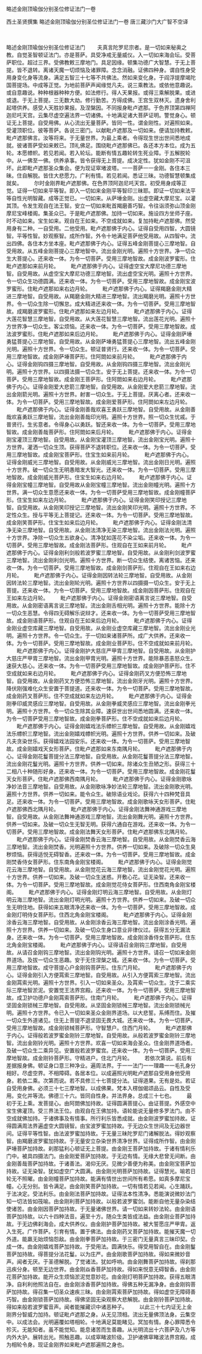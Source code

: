 略述金刚顶瑜伽分别圣位修证法门一卷


西土圣贤撰集
略述金刚顶瑜伽分别圣位修证法门一卷
唐三藏沙门大广智不空译


　　

略述金刚顶瑜伽分别圣位修证法门
　　夫真言陀罗尼宗者。是一切如来秘奥之教。自觉圣智顿证法门。亦是菩萨。具受净戒无量威仪。入一切如来海会坛。受菩萨职位。超过三界。受佛教敕三摩地门。具足因缘。顿集功德广大智慧。于无上菩提。皆不退转。离诸天魔一切烦恼及诸罪障。念念消融。证佛四种身。谓自性身受用身变化身等流身。满足五智三十七等不共佛法。然如来变化身。于阎浮提摩竭陀国菩提场。中成等正觉。为地前菩萨声闻缘觉凡夫。说三乘教法。或依他意趣说。或自意趣说。种种根器种种方便。如法修行。得人天果报。或得三乘解脱果。或进或退。于无上菩提。三无数大劫。修行勤苦。方得成佛。王宫生双林灭。遗身舍利起塔供养。感受人天胜妙果报。及涅槃因。不同报身毗卢遮那。于色界顶第四禅阿迦尼吒天宫。云集尽虚空遍法界一切诸佛。十地满足诸大菩萨证明。警觉身心。顿证无上菩提。自受用佛。从心流出无量菩萨。皆同一性。谓金刚性。对遍照如来。受灌顶职位。彼等菩萨。各说三密门。以献毗卢遮那及一切如来。便请加持教敕。毗卢遮那佛言。汝等将来。于无量世界。为最上乘者。令得现生世出世间悉地成就。彼诸菩萨受如来敕已。顶礼佛足。围绕毗卢遮那佛已。各还本方本位。成为五轮。本愿幖帜。若见若闻。若入轮坛。能断有情五趣轮转生死业障。于五解脱轮中。从一佛至一佛。供养承事。皆令获得无上菩提。成决定性。犹如金刚不可沮坏。此即毗卢遮那圣众集会。便为现证窣堵波塔。一一菩萨一一金刚。各住本三昧。住自解脱。皆住大悲愿力。广利有情。若见若闻。悉证三昧。功德智慧顿集成就矣。
　　尔时金刚界毗卢遮那佛。在色界顶阿迦尼吒天宫。初受用身成等正觉。证得一切如来平等智。即入一切如来金刚平等智印三昧耶。即证一切如来法平等自性光明智藏。成等正觉已。一切如来。从萨埵金刚。出虚空藏大摩尼宝。以灌其顶。令发生观自在法王智。安立一切如来毗首羯磨善巧智。令往诣须弥山顶金刚摩尼宝峰楼阁。集圣众已。于是毗卢遮那佛。加持一切如来。施设四方坐师子座。时不动如来。宝生如来。观自在王如来。不空成就如来。复加持毗卢遮那佛。然受用身有二种。一自受用。二他受用。毗卢遮那佛于内心。证得自受用四智。大圆镜智。平等性智。妙观察智。成所作智。外令十地满足菩萨他受用故。从四智中。流出四佛。各住本方坐本座。毗卢遮那佛于内心。证得五峰金刚菩提心三摩地智。自受用故。从五峰金刚菩提心三摩地智中。流出金刚光明。遍照十方世界。净一切众生大菩提心。还来收一体。为令一切菩萨。受用三摩地智故。成金刚波罗蜜形。住毗卢遮那如来前月轮。
　　毗卢遮那佛于内心。证得虚空宝大摩尼功德三摩地智。自受用故。从虚空宝大摩尼功德三摩地智。流出虚空宝光明。遍照十方世界。令一切众生功德圆满。还来收一体。为令一切菩萨。受用三摩地智故。成金刚宝波罗蜜形。住毗卢遮那如来右边月轮。
　　毗卢遮那佛于内心。证得羯磨金刚大精进三摩地智。自受用故。从羯磨金刚大精进三摩地智。流出羯磨光明。遍照十方世界。令一切众生除一切懈怠。成大精进还来收一体。为令一切菩萨。受用三摩地智故。成羯磨波罗蜜形。住毗卢遮那如来左边月轮。
　　毗卢遮那佛于内心。证得大莲花智慧三摩地智。自受用故。从大莲花智慧三摩地智。流出莲花光明。遍照十方世界净一切众生。客尘烦恼。还来收一体。为令一切菩萨。受用三摩地智故。成法波罗蜜形。住毗卢遮那如来后边月轮。
　　毗卢遮那佛于内心。证得金刚萨埵勇猛菩提心三摩地智。自受用故。从金刚萨埵勇猛菩提心三摩地智。流出五峰金刚光明。遍照十方世界。令一切众生。顿证普贤行。还来收一体。为令一切菩萨。受用三摩地智故。成金刚萨埵菩萨形。住阿閦如来前月轮。
　　毗卢遮那佛于内心。证得金刚钩四摄三摩地智。自受用故。从金刚钩四摄三摩地智。流出金刚光明。遍照十方世界。以四摄法摄一切众生。安于无上菩提。还来收一体。为令一切菩萨。受用三摩地智故。成金刚王菩萨形。住阿閦如来右边月轮。
　　毗卢遮那佛于内心。证得金刚爱大悲箭三摩地智。自受用故。从金刚爱大悲箭三摩地智。流出金刚箭光明。遍照十方世界。射害一切众生。于无上菩提。厌离心者。还来收一体。为令一切菩萨。受用三摩地智故。成金刚爱菩萨形。住阿閦如来左边月轮。
　　毗卢遮那佛于内心。证得金刚善哉欢喜王勇跃三摩地智。自受用故。从金刚善哉欢喜勇跃三摩地智。流出金刚善哉印光明。遍照十方世界。照一切众生忧戚。于普贤行。生劣意者。令得身心以勇跃。智还来收一体。为令一切菩萨。受用三摩地智故。成金刚善哉菩萨形。住阿閦如来后月轮。
　　毗卢遮那佛于内心。证得金刚宝灌顶三摩地智。自受用故。从金刚宝灌顶三摩地智。流出金刚宝光明。遍照十方世界。灌洒一切众生顶。获得菩萨不退转职位。还来收一体。为令一切菩萨。受用三摩地智故。成金刚宝菩萨形。住宝生如来前月轮。
　　毗卢遮那佛于内心。证得金刚威光三摩地智。自受用故。从金刚威光三摩地智。流出金刚日光明。遍照十方世界。破一切众生无明愚暗发大智光。还来收一体。为令一切菩萨。受用三摩地智故。成金刚威光菩萨形。住宝生如来右边月轮。
　　毗卢遮那佛于内心。证得金刚宝幢三摩地智。自受用故从金刚宝幢三摩地智。流出金刚幢光明。遍照十方世界。满一切众生意愿还来收一体。为令一切菩萨受用三摩地智故。成金刚幢菩萨形。住宝生如来左边月轮。
　　毗卢遮那佛于内心。证得金刚笑印授记三摩地智。自受用故。从金刚笑印授记三摩地智。流出金刚笑印光明。遍照十方世界。不定性众生。授与平等无上菩提记。还来收一体。为令一切菩萨。受用三摩地智故。成金刚笑菩萨形。住宝生如来后边月轮。
　　毗卢遮那佛于内心。证得金刚法清净无染三摩地智。自受用故。从金刚法清净无染三摩地智。流出金刚法光明。遍照十方世界。净除一切众生五欲身心。清净犹如莲花不染尘垢。还来收一体。为令一切菩萨。受用三摩地智故。成金刚法菩萨形。住观自在王如来前月轮。
　　毗卢遮那佛于内心。证得金刚利剑般若波罗蜜三摩地智。自受用故。从金刚利剑波罗蜜三摩地智。流出金刚利剑光明。遍照十方世界。断一切众生结使。离诸苦恼。还来收一体。为令一切菩萨。受用三摩地智故。成金刚剑菩萨形。住观自在王如来右边月轮。
　　毗卢遮那佛于内心。证得金刚因转法轮三摩地智。自受用故。从金刚因转法轮三摩地智。流出金刚轮光明。遍照十方世界以四摄摄一切众生。安于无上菩提。还来收一体。为令一切菩萨。受用三摩地智故。成金刚因菩萨形。住观自在王如来左边月轮。
　　毗卢遮那佛于内心。证得金刚密语离言说三摩地智。自受用故。从金刚密语离言说三摩地智。流出金刚舌相光明。遍照十方世界。能除十方一切众生恶慧。令得四无碍解乐说辩才。还来收一体。为令一切菩萨受用三摩地智故。成金刚语菩萨形。住观自在王如来后边月轮。
　　毗卢遮那佛于内心。证得金刚业虚空库藏三摩地智。自受用故。从金刚业虚空库藏三摩地智。流出金刚业光明。遍照十方世界。令一切众生。于一切如来诸菩萨所。成广大供养。还来收一体。为令一切菩萨。受用三摩地智故。成金刚业菩萨形。住不空成就如来前月轮。
　　毗卢遮那佛于内心。证得金刚护大慈庄严甲胄三摩地智。自受用故。从金刚护大慈庄严甲胄三摩地智。流出金刚甲胄光明。遍照十方世界。能除暴恶恚怒众生。速获大慈心。还来收一体。为令一切菩萨受用三摩地智故。成金刚护菩萨形。住不空成就如来右边月轮。
　　毗卢遮那佛于内心。证得金刚药叉方便恐怖三摩地智。自受用故。从金刚药叉方便恐怖三摩地智。流出金刚牙光明。遍照十方世界。降伏刚强难化众生安置于菩提道。还来收一体。为令一切菩萨。受用三摩地智故。成金刚药叉菩萨形。住不空成就如来左边月轮。
　　毗卢遮那佛于内心。证得金刚拳印威灵感应三摩地智。自受用故。从金刚拳威灵感应三摩地智。流出金刚拳光明。遍照十方世界。令一切众生除其业障。速获世出世间悉地圆满。还来收一体。为令一切菩萨受用三摩地智故。成金刚拳菩萨形。住不空成就如来后边月轮。
　　毗卢遮那佛于内心。证得金刚嬉戏法乐幖帜三摩地智。自受用故。从金刚嬉戏法乐幖帜三摩地智。流出金刚嬉戏幖帜光明。遍照十方世界。供养一切如来。及破凡夫贪染世乐。获得嬉戏法园安乐。还来收一体。为令一切菩萨。受用三摩地智故。成金刚嬉戏天女形菩萨。住毗卢遮那如来东南隅月轮。
　　毗卢遮那佛于内心。证得金刚花鬘菩提分法三摩地智。自受用故。从金刚花鬘菩提分法三摩地智。流出金刚花鬘光明。遍照十方世界。供养一切如来。除诸众生丑陋之形。获得三十二相八十种随形好身。还来收一体。为令一切菩萨。受用三摩地智故。成金刚花鬘天女形菩萨。住毗卢遮那佛西南隅月轮。
　　毗卢遮那佛于内心。证得金刚歌咏净妙法音三摩地智。自受用故。从金刚歌咏净妙法轮三摩地智。流出金刚歌光明。遍照十方世界。供养一切如来。能令众生。破除语业戏论。获得六十四种梵音具足。还来收一体。为令一切菩萨。受用三摩地智故。成金刚歌咏天女形菩萨。住毗卢遮那佛西北隅月轮。
　　毗卢遮那佛于内心。证得金刚法舞神通游戏三摩地智。自受用故。从金刚法舞神通游戏三摩地智。流出金刚舞光明。遍照十方世界。供养一切如来。及破一切众生无智无明。获得六通自在游戏。还来收一体。为令一切菩萨。受用三摩地智故。成金刚法舞天女形菩萨。住毗卢遮那佛东北隅月轮。
　　毗卢遮那佛于内心。证得金刚焚香云海三摩地智。自受用故。从金刚焚香云海三摩地智。流出金刚焚香。光明遍照十方世界。供养一切如来。及破除一切众生臭秽烦恼。获得适悦无碍智香。还来收一体。为令一切菩萨。受用三摩地智故。成金刚焚香侍女菩萨形。住东南角金刚宝楼阁。
　　毗卢遮那佛于内心。证得金刚觉花云海三摩地智。自受用故。从金刚觉花云海三摩地智。流出金刚觉花光明。遍照十方世界。供养一切如来。及破一切众生迷惑。开敷心花。证无染智。还来收一体。为令一切菩萨。受用三摩地智故。成金刚觉花侍女菩萨形。住西南角金刚宝楼阁。
　　毗卢遮那佛于内心。证得金刚灯明云海三摩地智。自受用故。从金刚灯明云海三摩地智。流出金刚灯明光明。遍照十方世界。供养一切如来。及破一切众生无明住地。获得如来五眼清净还来收一体。为令一切菩萨。受用三摩地智故。成金刚灯明侍女菩萨形。住西北角金刚宝楼阁。
　　毗卢遮那佛于内心。证得金刚涂香云海三摩地智。自受用故。从金刚涂香云海三摩地智。流出金刚涂香光明。遍照十方世界。供养一切如来。及破一切众生身口意业非律仪过。获得五分无漏法身。还来收一体。为令一切菩萨。受用三摩地智故。成金刚涂香侍女菩萨形。住东北角金刚宝楼阁。
　　毗卢遮那佛于内心。证得请召金刚钩三摩地智。自受用故。从请召金刚钩三摩地智。流出金刚钩光明。遍照十方世界。请召一切如来金刚界道场。及拔一切众生恶趣。安于无住涅槃之城。还来收一体。为令一切菩萨。受用三摩地智故。成守菩提心户金刚钩菩萨形。住东门月轮。
　　毗卢遮那佛于内心。证得金刚引入方便罥索三摩地智。自受用故。从引入方便罥索三摩地智。流出金刚罥索光明。遍照十方世界。引入一切如来圣众。及罥索一切众生。沈于二乘实际三摩地智淤泥。安置觉王法界宫殿。还来收一体。为令一切菩萨。受用三摩地智故。成卫护功德户金刚罥索菩萨形。住南门月轮。
　　毗卢遮那佛于内心。证得坚固金刚锁械三摩地智。自受用故。从坚固金刚锁械三摩地智。流出金刚锁械光明。遍照十方世界。令已入一切如来圣众金刚界道场。以大悲誓。系缚而住。及摧一切众生外道诸见。住无上菩提不退坚固无畏大城。还来收一体。为令一切菩萨。受用三摩地智故。成金刚锁械菩萨形。守智慧户。住西门月轮。
　　毗卢遮那佛于内心。证得般若波罗蜜金刚铃三摩地智。自受用故。从般若波罗蜜金刚铃三摩地智。流出金刚铃光明。遍照十方世界。欢喜一切如来海会圣众。住金刚界道场者。及破一切众生二乘异见。安置般若波罗蜜宫。还来收一体。为令一切菩萨。受用三摩地智故。成金刚铃菩萨形。守精进户。住北门月轮。
　　若依次第说。前后有差据报身佛。顿证身口意三种净业。遍周法界。于一一法门一一理趣一一毛孔身分相好。尽虚空界。不相障碍。各居本位。以成遍照光明毗卢遮那自受用身他受用身。若依二乘。次第而说。若不具修三十七菩提分法。证得道果。无有是处。若证自受用身佛。必须三十七三摩地智。以成佛果。梵本入楞伽偈颂品云。自性及受用。变化并等流。佛德三十六。皆同自性身。并法界身。总成三十七也。
　　最初于无上乘。发菩提心。由阿閦佛加持故。证得圆满菩提心。由证菩提。外感空中宝生佛灌顶。受三界法王位。由观自在王佛加持。语轮能说无量修多罗法门。由不空成就佛加持。于诸佛事及有情事。所行利乐皆悉成就。由金刚波罗蜜加持故。证得圆满周法界遍虚空大圆镜智。由宝波罗蜜加持故。于无边众生世间及无边器世间。证得平等性智。由法波罗蜜加持故。于无量三昧陀罗尼门诸解脱法。得妙观察智。由羯磨波罗蜜加持故。于无量安立杂染世界清净世界。证得成所作智。由金刚萨埵菩萨加持故。刹那猛利心顿证无上菩提。由金刚王菩萨加持故。于诸有情利乐门中。被具四摄法门。由金刚爱菩萨加持故。于无边有情。无缘大悲曾无间断。由金刚善哉菩萨加持故。于诸善法。渴仰无厌。见微少善便为称美。由金刚宝菩萨加持故。证无染智。犹如虚空广大圆满。由金刚光明菩萨加持故。证得慧光。喻若日轮无不照曜。由金刚幢菩萨加持故。能满有情世出世间所有希愿。如真多摩尼宝幢。心无分别。皆令满足。由金刚笑菩萨加持故。一切有情若见若闻。心生踊跃。于法决定。受法利乐。由金刚法菩萨加持故。证得法本性清净。悉能演说微妙法门知一切法皆如筏喻。由金刚利菩萨加持故。以般若波罗蜜剑。能断自他无量杂染结使诸苦。由金刚因菩萨加持故。于无量诸佛世界。请一切如来转妙法轮。由金刚语菩萨加持故。以六十四种法音。遍至十方。随众生类皆成法益。由金刚业菩萨加持故。于无边佛刹海会。成大供养仪。由金刚护菩萨加持故。被大誓愿庄严甲胄。返入生死。广作菩萨。引育有情。置于佛法。由金刚药叉菩萨加持故。能摧天魔一切外道。能羸无始烦恼怨敌。由金刚拳菩萨加持故。于三密门无量真言三昧印契。合成一体。由金刚嬉戏菩萨加持故。于受用法。圆满快乐。得受用智自在。由金刚鬘菩萨加持故。得菩提分法花鬘。以为庄严。由金刚歌菩萨加持故。得如来微妙音声。闻者无厌。于圣德解脱。了觉诸法。犹如呼响。由金刚舞菩萨加持故。得刹那迅疾分身。顿至无边世界。由金刚焱香菩萨加持故。得如来悦意无碍智香。由金刚花菩萨加持故。能开众生烦恼淤泥觉意妙花。由金刚灯明菩萨加持故。获得五眼清净。自利利他照法自在。由金刚涂香菩萨加持故。得佛五种无漏净身。由金刚钩菩萨加持故。得召集一切圣众速疾三昧。由金刚罥索菩萨加持故。得如虚空无障碍善巧智。由金刚锁菩萨加持故。得佛坚固无染观察大悲解脱。由金刚铃菩萨加持故。得如来般若波罗蜜音声。闻者能摧藏识中诸恶种子。
　　以此三十七内证无上金刚界分智威力加持。顿证毗卢遮那之身。从无见顶相。流出无量佛顶法身。云集空中。以成法会。光明遍覆如塔相轮。十地满足莫能睹见。冥加有情。身心罪障悉令殄灭。无能知者。虽不能觉知。能息诸苦而生善趣。从光明流出十六菩萨及八方等内外大护。展转出光。照触恶趣。以成窣睹波阶级。卫护诸佛窣睹波法界宫殿。成为相轮令身。现证金刚界如来毗卢遮那遍照之身也。

